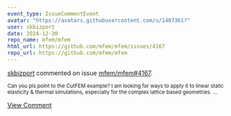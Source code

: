 ```yaml
---
event_type: IssueCommentEvent
avatar: "https://avatars.githubusercontent.com/u/1407361?"
user: skbizport
date: 2024-12-30
repo_name: mfem/mfem
html_url: https://github.com/mfem/mfem/issues/4167
repo_url: https://github.com/mfem/mfem
---
```


<a href='https://github.com/skbizport' target='_blank'>skbizport</a> commented on issue <a href='https://github.com/mfem/mfem/issues/4167' target='_blank'>mfem/mfem#4167</a>.

<small>Can you pls point to the CutFEM example? I am looking for ways to apply it to linear static elasticity & thermal simulations, especially for the complex lattice based geometries....</small>

<a href='https://github.com/mfem/mfem/issues/4167' target='_blank'>View Comment</a>